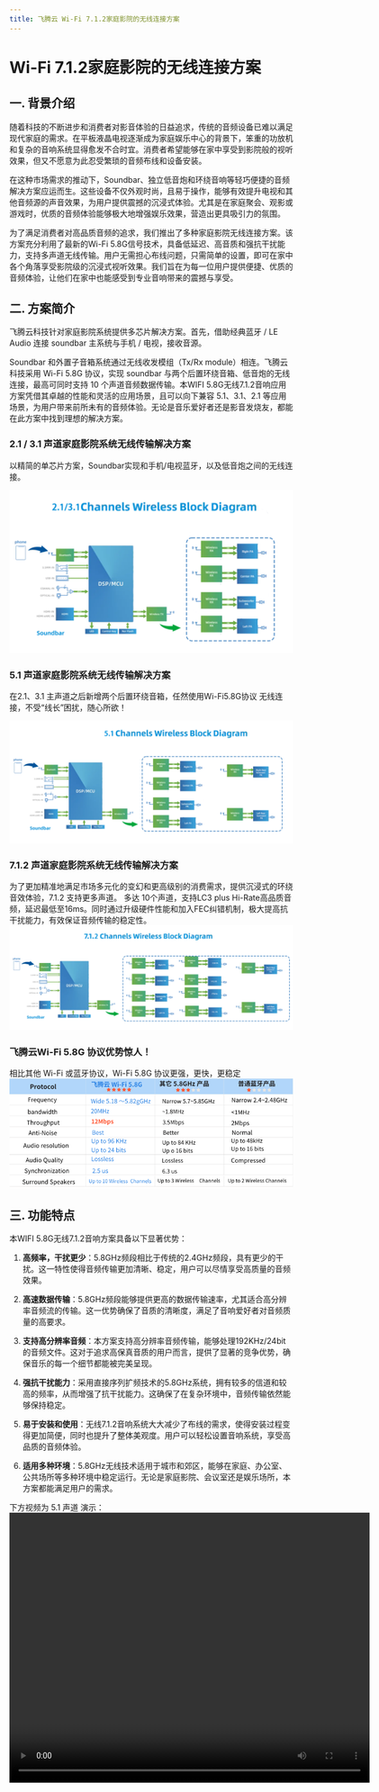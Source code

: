 ```yaml
---
title: 飞腾云 Wi-Fi 7.1.2家庭影院的无线连接方案
---
```


# Wi-Fi 7.1.2家庭影院的无线连接方案

<!-- 
视频介绍：
[Wi-Fi 5.8G 5.1无线音响方案](../../assets/images/speaker/XU316-中文.mp4) -->
## 一. 背景介绍

随着科技的不断进步和消费者对影音体验的日益追求，传统的音频设备已难以满足现代家庭的需求。在平板液晶电视逐渐成为家庭娱乐中心的背景下，笨重的功放机和复杂的音响系统显得愈发不合时宜。消费者希望能够在家中享受到影院般的视听效果，但又不愿意为此忍受繁琐的音频布线和设备安装。

在这种市场需求的推动下，Soundbar、独立低音炮和环绕音响等轻巧便捷的音频解决方案应运而生。这些设备不仅外观时尚，且易于操作，能够有效提升电视和其他音频源的声音效果，为用户提供震撼的沉浸式体验。尤其是在家庭聚会、观影或游戏时，优质的音频体验能够极大地增强娱乐效果，营造出更具吸引力的氛围。

为了满足消费者对高品质音频的追求，我们推出了多种家庭影院无线连接方案。该方案充分利用了最新的Wi-Fi 5.8G信号技术，具备低延迟、高音质和强抗干扰能力，支持多声道无线传输。用户无需担心布线问题，只需简单的设置，即可在家中各个角落享受影院级的沉浸式视听效果。我们旨在为每一位用户提供便捷、优质的音频体验，让他们在家中也能感受到专业音响带来的震撼与享受。
## 二. 方案简介
飞腾云科技针对家庭影院系统提供多芯片解决方案。首先，借助经典蓝牙 / LE Audio 连接 soundbar 主系统与手机 / 电视，接收音源。

Soundbar 和外置子音箱系统通过无线收发模组（Tx/Rx module）相连。飞腾云科技采用 Wi-Fi 5.8G 协议，实现 soundbar 与两个后置环绕音箱、低音炮的无线连接，最高可同时支持 10 个声道音频数据传输。本WIFI 5.8G无线7.1.2音响应用方案凭借其卓越的性能和灵活的应用场景，且可以向下兼容 5.1、3.1、2.1 等应用场景，为用户带来前所未有的音频体验。无论是音乐爱好者还是影音发烧友，都能在此方案中找到理想的解决方案。

### 2.1 / 3.1 声道家庭影院系统无线传输解决方案
以精简的单芯片方案，Soundbar实现和手机/电视蓝牙，以及低音炮之间的无线连接。

![](../../assets/images/speaker/2.1%20示意图.png)

### 5.1 声道家庭影院系统无线传输解决方案
在2.1、3.1 主声道之后新增两个后置环绕音箱，任然使用Wi-Fi5.8G协议 无线连接，不受“线长”困扰，随心所欲！

![](../../assets/images/speaker/5.1%20示意图.png)


### 7.1.2 声道家庭影院系统无线传输解决方案
为了更加精准地满足市场多元化的变幻和更高级别的消费需求，提供沉浸式的环绕音效体验，7.1.2 支持更多声道。 多达 10个声道，支持LC3 plus 
Hi-Rate高品质音频，延迟最低至16ms。同时通过升级硬件性能和加入FEC纠错机制，极大提高抗干扰能力，有效保证音频传输的稳定性。
![](../../assets/images/speaker/5.1.2%20示意图.png)

### 飞腾云Wi-Fi 5.8G 协议优势惊人！
相比其他 Wi-Fi 或蓝牙协议，Wi-Fi 5.8G 协议更强，更快，更稳定
![](../../assets/images/speaker/无线方案对比图.png)

## 三. 功能特点

本WIFI 5.8G无线7.1.2音响方案具备以下显著优势：

1. **高频率，干扰更少**：5.8GHz频段相比于传统的2.4GHz频段，具有更少的干扰。这一特性使得音频传输更加清晰、稳定，用户可以尽情享受高质量的音频效果。

2. **高速数据传输**：5.8GHz频段能够提供更高的数据传输速率，尤其适合高分辨率音频流的传输。这一优势确保了音质的清晰度，满足了音响爱好者对音频质量的高要求。

3. **支持高分辨率音频**：本方案支持高分辨率音频传输，能够处理192KHz/24bit的音频文件。这对于追求高保真音质的用户而言，提供了显著的竞争优势，确保音乐的每一个细节都能被完美呈现。

4. **强抗干扰能力**：采用直接序列扩频技术的5.8GHz系统，拥有较多的信道和较高的频率，从而增强了抗干扰能力。这确保了在复杂环境中，音频传输依然能够保持稳定。

5. **易于安装和使用**：无线7.1.2音响系统大大减少了布线的需求，使得安装过程变得更加简便，同时也提升了整体美观度。用户可以轻松设置音响系统，享受高品质的音频体验。

6. **适用多种环境**：5.8GHz无线技术适用于城市和郊区，能够在家庭、办公室、公共场所等多种环境中稳定运行。无论是家庭影院、会议室还是娱乐场所，本方案都能满足用户的需求。



下方视频为 5.1 声道 演示：
<video width="640" height="480" controls>
  <source src="../../assets/images/speaker/XU316-中文.mp4" type="video/mp4">
  Your browser does not support the video tag.
</video>